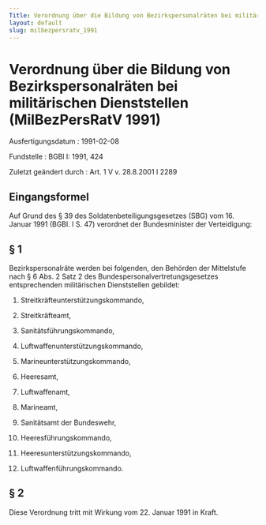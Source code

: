 ```yaml
---
Title: Verordnung über die Bildung von Bezirkspersonalräten bei militärischen Dienststellen
layout: default
slug: milbezpersratv_1991
---
```


# Verordnung über die Bildung von Bezirkspersonalräten bei militärischen Dienststellen (MilBezPersRatV 1991)

Ausfertigungsdatum
:   1991-02-08

Fundstelle
:   BGBl I: 1991, 424

Zuletzt geändert durch
:   Art. 1 V v. 28.8.2001 I 2289


## Eingangsformel

Auf Grund des § 39 des Soldatenbeteiligungsgesetzes (SBG) vom 16.
Januar 1991 (BGBl. I S. 47) verordnet der Bundesminister der
Verteidigung:


## § 1

Bezirkspersonalräte werden bei folgenden, den Behörden der Mittelstufe
nach § 6 Abs. 2 Satz 2 des Bundespersonalvertretungsgesetzes
entsprechenden militärischen Dienststellen gebildet:

1.  Streitkräfteunterstützungskommando,


2.  Streitkräfteamt,


3.  Sanitätsführungskommando,


4.  Luftwaffenunterstützungskommando,


5.  Marineunterstützungskommando,


6.  Heeresamt,


7.  Luftwaffenamt,


8.  Marineamt,


9.  Sanitätsamt der Bundeswehr,


10. Heeresführungskommando,


11. Heeresunterstützungskommando,


12. Luftwaffenführungskommando.





## § 2

Diese Verordnung tritt mit Wirkung vom 22. Januar 1991 in Kraft.

